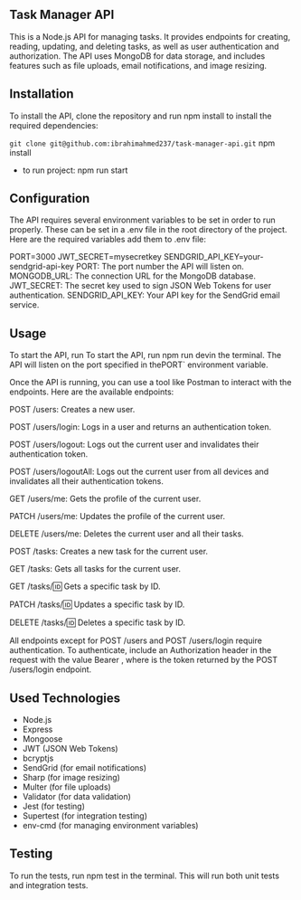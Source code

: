
## Task Manager API

This is a Node.js API for managing tasks. It provides endpoints for creating, reading, updating, and deleting tasks, as well as user authentication and authorization. The API uses MongoDB for data storage, and includes features such as file uploads, email notifications, and image resizing.
## Installation

To install the API, clone the repository and run npm install to install the required dependencies:

`git clone git@github.com:ibrahimahmed237/task-manager-api.git`
npm install

- to run project: 
npm run start
## Configuration

The API requires several environment variables to be set in order to run properly. These can be set in a .env file in the root directory of the project. Here are the required variables add them to .env file:

PORT=3000
JWT_SECRET=mysecretkey
SENDGRID_API_KEY=your-sendgrid-api-key
PORT: The port number the API will listen on.
MONGODB_URL: The connection URL for the MongoDB database.
JWT_SECRET: The secret key used to sign JSON Web Tokens for user authentication.
SENDGRID_API_KEY: Your API key for the SendGrid email service.
## Usage

To start the API, run To start the API, run npm run devin the terminal. The API will listen on the port specified in thePORT` environment variable.

Once the API is running, you can use a tool like Postman to interact with the endpoints. Here are the available endpoints:

POST /users: Creates a new user.

POST /users/login: Logs in a user and returns an authentication token.

POST /users/logout: Logs out the current user and invalidates their authentication token.

POST /users/logoutAll: Logs out the current user from all devices and invalidates all their authentication tokens.

GET /users/me: Gets the profile of the current user.

PATCH /users/me: Updates the profile of the current user.

DELETE /users/me: Deletes the current user and all their tasks.

POST /tasks: Creates a new task for the current user.

GET /tasks: Gets all tasks for the current user.

GET /tasks/:id: Gets a specific task by ID.

PATCH /tasks/:id: Updates a specific task by ID.

DELETE /tasks/:id: Deletes a specific task by ID.

All endpoints except for POST /users and POST /users/login require authentication. To authenticate, include an Authorization header in the request with the value Bearer <authentication-token>, where <authentication-token> is the token returned by the POST /users/login endpoint.
## Used Technologies

- Node.js
- Express
- Mongoose
- JWT (JSON Web Tokens)
- bcryptjs
- SendGrid (for email notifications)
- Sharp (for image resizing)
- Multer (for file uploads)
- Validator (for data validation)
- Jest (for testing)
- Supertest (for integration testing)
- env-cmd (for managing environment variables)
## Testing

To run the tests, run npm test in the terminal. This will run both unit tests and integration tests.
